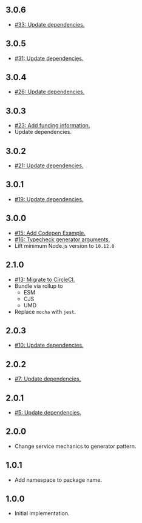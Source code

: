 ## 3.0.6
* [#33: Update dependencies.](https://github.com/haensl/subset-sum/issues/33)

## 3.0.5
* [#31: Update dependencies.](https://github.com/haensl/subset-sum/issues/31)

## 3.0.4
* [#26: Update dependencies.](https://github.com/haensl/subset-sum/issues/26)

## 3.0.3
* [#23: Add funding information.](https://github.com/haensl/subset-sum/issues/24)
* Update dependencies.

## 3.0.2
* [#21: Update dependencies.](https://github.com/haensl/subset-sum/issues/21)

## 3.0.1
* [#19: Update dependencies.](https://github.com/haensl/subset-sum/issues/19)

## 3.0.0
* [#15: Add Codepen Example.](https://github.com/haensl/subset-sum/issues/15)
* [#16: Typecheck generator arguments.](https://github.com/haensl/subset-sum/issues/16)
* Lift minimum Node.js version to `10.12.0`

## 2.1.0
* [#13: Migrate to CircleCI.](https://github.com/haensl/subset-sum/issues/13)
* Bundle via rollup to
  * ESM
  * CJS
  * UMD
* Replace `mocha` with `jest`.

## 2.0.3
* [#10: Update dependencies.](https://github.com/haensl/subset-sum/issues/10)

## 2.0.2
* [#7: Update dependencies.](https://github.com/haensl/subset-sum/issues/7)

## 2.0.1
* [#5: Update dependencies.](https://github.com/haensl/subset-sum/issues/5)

## 2.0.0
* Change service mechanics to generator pattern.

## 1.0.1
* Add namespace to package name.

## 1.0.0
* Initial implementation.

